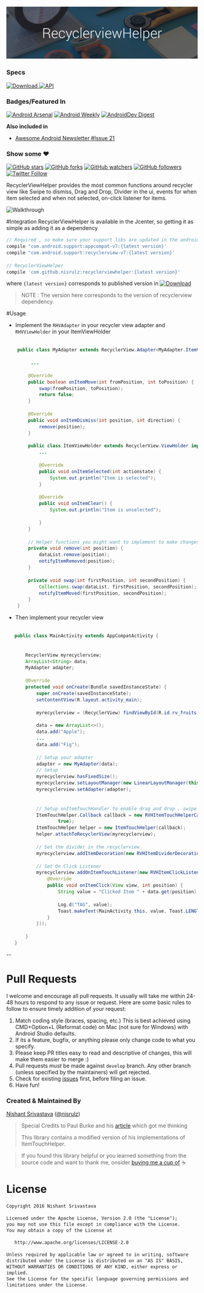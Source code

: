 ![Image](/img/github_banner.png)

### Specs
[ ![Download](https://api.bintray.com/packages/nisrulz/maven/com.github.nisrulz%3Arecyclerviewhelper/images/download.svg) ](https://bintray.com/nisrulz/maven/com.github.nisrulz%3Arecyclerviewhelper/_latestVersion) [![API](https://img.shields.io/badge/API-9%2B-orange.svg?style=flat)](https://android-arsenal.com/api?level=9)

### Badges/Featured In
[![Android Arsenal](https://img.shields.io/badge/Android%20Arsenal-RecyclerViewHelper-green.svg?style=true)](https://android-arsenal.com/details/1/3572) [![Android Weekly](https://img.shields.io/badge/Android%20Weekly-%23221-blue.svg)](http://androidweekly.net/issues/issue-221) [![AndroidDev Digest](https://img.shields.io/badge/AndroidDev%20Digest-%2399-blue.svg)](https://www.androiddevdigest.com/digest-99/)

**Also included in**
+ [Awesome Android Newsletter #Issue 21](https://android.libhunt.com/newsletter/21)

### Show some :heart:
[![GitHub stars](https://img.shields.io/github/stars/nisrulz/recyclerviewhelper.svg?style=social&label=Star)](https://github.com/nisrulz/recyclerviewhelper) [![GitHub forks](https://img.shields.io/github/forks/nisrulz/recyclerviewhelper.svg?style=social&label=Fork)](https://github.com/nisrulz/recyclerviewhelper/fork) [![GitHub watchers](https://img.shields.io/github/watchers/nisrulz/recyclerviewhelper.svg?style=social&label=Watch)](https://github.com/nisrulz/recyclerviewhelper) [![GitHub followers](https://img.shields.io/github/followers/nisrulz.svg?style=social&label=Follow)](https://github.com/nisrulz/recyclerviewhelper)  
[![Twitter Follow](https://img.shields.io/twitter/follow/nisrulz.svg?style=social)](https://twitter.com/nisrulz) 

RecyclerViewHelper provides the most common functions around recycler view like Swipe
 to dismiss, Drag and Drop, Divider in the ui, events for when item selected and when not 
 selected, on-click listener for items.

![Walkthrough](https://github.com/nisrulz/recyclerviewhelper/blob/develop/img/walkthrough1.gif)

#Integration
RecyclerViewHelper is available in the Jcenter, so getting it as simple as adding it as a dependency
```gradle
// Required , so make sure your support libs are updated in the android sdk
compile "com.android.support:appcompat-v7:{latest version}'
compile "com.android.support:recyclerview-v7:{latest version}'

// RecyclerViewHelper
compile 'com.github.nisrulz:recyclerviewhelper:{latest version}'
```
where `{latest version}` corresponds to published version in [ ![Download](https://api.bintray.com/packages/nisrulz/maven/com.github.nisrulz%3Arecyclerviewhelper/images/download.svg) ](https://bintray.com/nisrulz/maven/com.github.nisrulz%3Arecyclerviewhelper/_latestVersion)

> NOTE : The version here corresponds to the version of recyclerview dependency.

#Usage
+ Implement the `RHVAdapter` in your recycler view adapter and `RHVViewHolder` in your ItemViewHolder 
```java

    public class MyAdapter extends RecyclerView.Adapter<MyAdapter.ItemViewHolder> implements RVHAdapter {
    
         ...
    
        @Override
        public boolean onItemMove(int fromPosition, int toPosition) {
            swap(fromPosition, toPosition);
            return false;
        }
    
        @Override
        public void onItemDismiss(int position, int direction) {
            remove(position);
        }
    
        public class ItemViewHolder extends RecyclerView.ViewHolder implements RVHViewHolder {
            ...
               
            @Override
            public void onItemSelected(int actionstate) {
                System.out.println("Item is selected");
            }
    
            @Override
            public void onItemClear() {
                System.out.println("Item is unselected");
    
            }
        }
    
        // Helper functions you might want to implement to make changes in the list as an event is fired
        private void remove(int position) {
            dataList.remove(position);
            notifyItemRemoved(position);
        }
    
        private void swap(int firstPosition, int secondPosition) {
            Collections.swap(dataList, firstPosition, secondPosition);
            notifyItemMoved(firstPosition, secondPosition);
        }
    }

```

+ Then implement your recycler view
```java

   public class MainActivity extends AppCompatActivity {
   
   
       RecyclerView myrecyclerview;
       ArrayList<String> data;
       MyAdapter adapter;
   
       @Override
       protected void onCreate(Bundle savedInstanceState) {
           super.onCreate(savedInstanceState);
           setContentView(R.layout.activity_main);
   
           myrecyclerview = (RecyclerView) findViewById(R.id.rv_fruits);
   
           data = new ArrayList<>();
           data.add("Apple");
           ...
           data.add("Fig");
   
           // Setup your adapter
           adapter = new MyAdapter(data);
           // Setup 
           myrecyclerview.hasFixedSize();
           myrecyclerview.setLayoutManager(new LinearLayoutManager(this));
           myrecyclerview.setAdapter(adapter);
   
   
           // Setup onItemTouchHandler to enable drag and drop , swipe left or right
           ItemTouchHelper.Callback callback = new RVHItemTouchHelperCallback(adapter, true, true,
                   true);
           ItemTouchHelper helper = new ItemTouchHelper(callback);
           helper.attachToRecyclerView(myrecyclerview);
   
           // Set the divider in the recyclerview
           myrecyclerview.addItemDecoration(new RVHItemDividerDecoration(this, LinearLayoutManager.VERTICAL));
   
           // Set On Click Listener
           myrecyclerview.addOnItemTouchListener(new RVHItemClickListener(this, new RVHItemClickListener.OnItemClickListener() {
               @Override
               public void onItemClick(View view, int position) {
                   String value = "Clicked Item " + data.get(position) + " at " + position;
   
                   Log.d("TAG", value);
                   Toast.makeText(MainActivity.this, value, Toast.LENGTH_SHORT).show();
               }
           }));
   
       }
   }


```

--

# Pull Requests
I welcome and encourage all pull requests. It usually will take me within 24-48 hours to respond to any issue or request. Here are some basic rules to follow to ensure timely addition of your request:
  1. Match coding style (braces, spacing, etc.) This is best achieved using CMD+Option+L (Reformat code) on Mac (not sure for Windows) with Android Studio defaults.
  2. If its a feature, bugfix, or anything please only change code to what you specify.
  3. Please keep PR titles easy to read and descriptive of changes, this will make them easier to merge :)
  4. Pull requests _must_ be made against `develop` branch. Any other branch (unless specified by the maintainers) will get rejected.
  5. Check for existing [issues](https://github.com/nisrulz/qreader/issues) first, before filing an issue.  
  6. Have fun!

### Created & Maintained By
[Nishant Srivastava](https://github.com/nisrulz) ([@nisrulz](https://www.twitter.com/nisrulz))

>Special Credits to Paul Burke and his [article](https://medium.com/@ipaulpro/drag-and-swipe-with-recyclerview-b9456d2b1aaf) which got me thinking
>
>This library contains a modified version of his implementations of ItemTouchHelper.


> If you found this library helpful or you learned something from the source code and want to thank me, onsider [buying me a cup of](https://www.paypal.me/nisrulz/5) :coffee:


License
=======

    Copyright 2016 Nishant Srivastava

    Licensed under the Apache License, Version 2.0 (the "License");
    you may not use this file except in compliance with the License.
    You may obtain a copy of the License at

       http://www.apache.org/licenses/LICENSE-2.0

    Unless required by applicable law or agreed to in writing, software
    distributed under the License is distributed on an "AS IS" BASIS,
    WITHOUT WARRANTIES OR CONDITIONS OF ANY KIND, either express or implied.
    See the License for the specific language governing permissions and
    limitations under the License.

